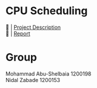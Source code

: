 # CPU Scheduling
🔗 | [Project Description](Project.pdf)  
🔗 | [Report](Report.pdf)
# Group
Mohammad Abu-Shelbaia 1200198  
Nidal Zabade 1200153
